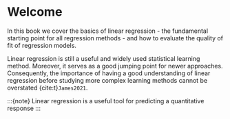 # Welcome

In this book we cover the basics of linear regression - the fundamental starting point for all regression methods - and how to evaluate the quality of fit of regression models.

Linear regression is still a useful and widely used statistical learning method. Moreover, it serves as a good jumping point for newer approaches. Consequently, the importance of having a good understanding of linear regression before studying more complex learning methods cannot be overstated {cite:t}`James2021`.


:::{note}
 Linear regression is a useful tool for predicting a quantitative response
 :::

